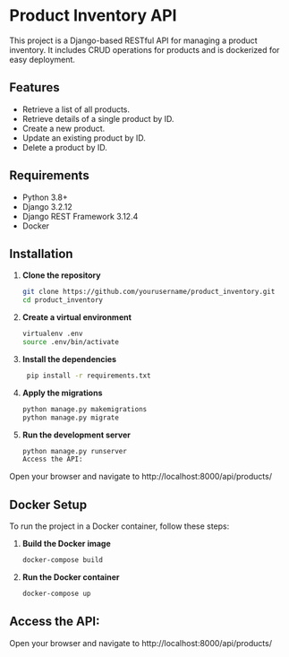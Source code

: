 # Product Inventory API

This project is a Django-based RESTful API for managing a product inventory. It includes CRUD operations for products and is dockerized for easy deployment.

## Features

- Retrieve a list of all products.
- Retrieve details of a single product by ID.
- Create a new product.
- Update an existing product by ID.
- Delete a product by ID.

## Requirements

- Python 3.8+
- Django 3.2.12
- Django REST Framework 3.12.4
- Docker

## Installation

1. **Clone the repository**

   ```bash
   git clone https://github.com/yourusername/product_inventory.git
   cd product_inventory
   
2. **Create a virtual environment**
   
    ```bash
    virtualenv .env
    source .env/bin/activate

3. **Install the dependencies**
   
    ```bash
     pip install -r requirements.txt

4. **Apply the migrations**

    ```bash
    python manage.py makemigrations
    python manage.py migrate
   
5. **Run the development server**

    ```bash
    python manage.py runserver
    Access the API:

Open your browser and navigate to http://localhost:8000/api/products/



## Docker Setup
To run the project in a Docker container, follow these steps:

1. **Build the Docker image**

   ```bash
   docker-compose build
   
2. **Run the Docker container**

   ```bash
   docker-compose up

## Access the API:

Open your browser and navigate to http://localhost:8000/api/products/

